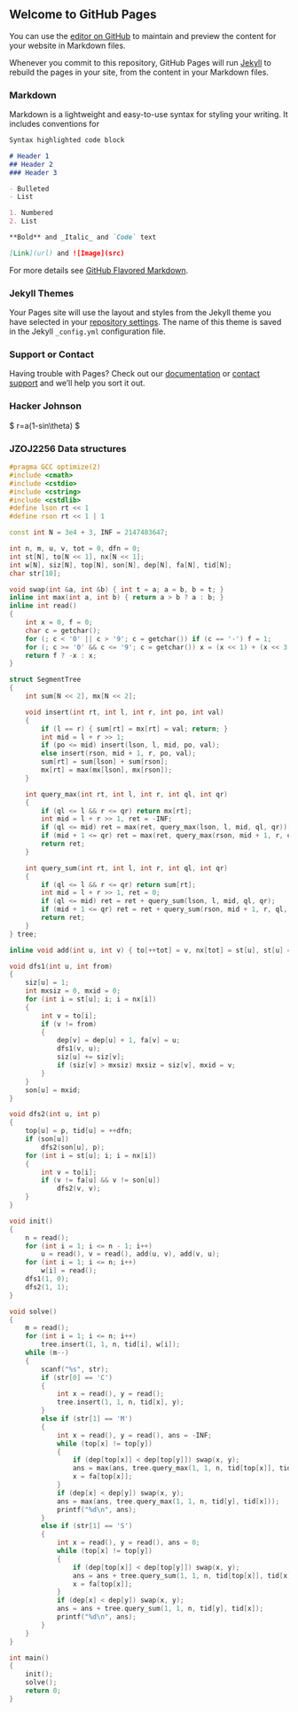 ## Welcome to GitHub Pages

You can use the [editor on GitHub](https://github.com/ZJLOIJR/OICODES/edit/master/README.md) to maintain and preview the content for your website in Markdown files.

Whenever you commit to this repository, GitHub Pages will run [Jekyll](https://jekyllrb.com/) to rebuild the pages in your site, from the content in your Markdown files.

### Markdown

Markdown is a lightweight and easy-to-use syntax for styling your writing. It includes conventions for

```markdown
Syntax highlighted code block

# Header 1
## Header 2
### Header 3

- Bulleted
- List

1. Numbered
2. List

**Bold** and _Italic_ and `Code` text

[Link](url) and ![Image](src)
```

For more details see [GitHub Flavored Markdown](https://guides.github.com/features/mastering-markdown/).

### Jekyll Themes

Your Pages site will use the layout and styles from the Jekyll theme you have selected in your [repository settings](https://github.com/ZJLOIJR/OICODES/settings). The name of this theme is saved in the Jekyll `_config.yml` configuration file.

### Support or Contact

Having trouble with Pages? Check out our [documentation](https://help.github.com/categories/github-pages-basics/) or [contact support](https://github.com/contact) and we’ll help you sort it out.

### Hacker Johnson

$ r=a(1-sin\theta) $

### JZOJ2256 Data structures
```cpp
#pragma GCC optimize(2)
#include <cmath>
#include <cstdio>
#include <cstring>
#include <cstdlib>
#define lson rt << 1
#define rson rt << 1 | 1

const int N = 3e4 + 3, INF = 2147483647;

int n, m, u, v, tot = 0, dfn = 0;
int st[N], to[N << 1], nx[N << 1];
int w[N], siz[N], top[N], son[N], dep[N], fa[N], tid[N];
char str[10];

void swap(int &a, int &b) { int t = a; a = b, b = t; }
inline int max(int a, int b) { return a > b ? a : b; }
inline int read()
{
    int x = 0, f = 0;
    char c = getchar();
    for (; c < '0' || c > '9'; c = getchar()) if (c == '-') f = 1;
    for (; c >= '0' && c <= '9'; c = getchar()) x = (x << 1) + (x << 3) + (c ^ '0');
    return f ? -x : x;
}

struct SegmentTree
{
    int sum[N << 2], mx[N << 2];

    void insert(int rt, int l, int r, int po, int val)
    {
        if (l == r) { sum[rt] = mx[rt] = val; return; }
        int mid = l + r >> 1;
        if (po <= mid) insert(lson, l, mid, po, val);
        else insert(rson, mid + 1, r, po, val);
		sum[rt] = sum[lson] + sum[rson];
		mx[rt] = max(mx[lson], mx[rson]);
    }

    int query_max(int rt, int l, int r, int ql, int qr)
    {
        if (ql <= l && r <= qr) return mx[rt];
        int mid = l + r >> 1, ret = -INF;
        if (ql <= mid) ret = max(ret, query_max(lson, l, mid, ql, qr));
        if (mid + 1 <= qr) ret = max(ret, query_max(rson, mid + 1, r, ql, qr));
        return ret;
    }

	int query_sum(int rt, int l, int r, int ql, int qr)
    {
        if (ql <= l && r <= qr) return sum[rt];
        int mid = l + r >> 1, ret = 0;
        if (ql <= mid) ret = ret + query_sum(lson, l, mid, ql, qr);
        if (mid + 1 <= qr) ret = ret + query_sum(rson, mid + 1, r, ql, qr);
        return ret;
    }
} tree;

inline void add(int u, int v) { to[++tot] = v, nx[tot] = st[u], st[u] = tot; }

void dfs1(int u, int from)
{
    siz[u] = 1;
    int mxsiz = 0, mxid = 0;
    for (int i = st[u]; i; i = nx[i])
    {
        int v = to[i];
        if (v != from)
        {
            dep[v] = dep[u] + 1, fa[v] = u;
            dfs1(v, u);
            siz[u] += siz[v];
            if (siz[v] > mxsiz) mxsiz = siz[v], mxid = v;
        }
    }
    son[u] = mxid;
}

void dfs2(int u, int p)
{
    top[u] = p, tid[u] = ++dfn;
    if (son[u])
        dfs2(son[u], p);
    for (int i = st[u]; i; i = nx[i])
    {
        int v = to[i];
        if (v != fa[u] && v != son[u])
            dfs2(v, v);
    }
}

void init()
{
    n = read();
    for (int i = 1; i <= n - 1; i++)
        u = read(), v = read(), add(u, v), add(v, u);
    for (int i = 1; i <= n; i++)
        w[i] = read();
    dfs1(1, 0);
    dfs2(1, 1);
}

void solve()
{
	m = read();
    for (int i = 1; i <= n; i++)
        tree.insert(1, 1, n, tid[i], w[i]);
    while (m--)
    {
		scanf("%s", str);
		if (str[0] == 'C')
		{
			int x = read(), y = read();
			tree.insert(1, 1, n, tid[x], y);
		}
		else if (str[1] == 'M')
		{
			int x = read(), y = read(), ans = -INF;
			while (top[x] != top[y])
            {
                if (dep[top[x]] < dep[top[y]]) swap(x, y);
                ans = max(ans, tree.query_max(1, 1, n, tid[top[x]], tid[x]));
                x = fa[top[x]];
            }
			if (dep[x] < dep[y]) swap(x, y);
			ans = max(ans, tree.query_max(1, 1, n, tid[y], tid[x]));
			printf("%d\n", ans);
		}
		else if (str[1] == 'S')
		{
			int x = read(), y = read(), ans = 0;
			while (top[x] != top[y])
            {
                if (dep[top[x]] < dep[top[y]]) swap(x, y);
                ans = ans + tree.query_sum(1, 1, n, tid[top[x]], tid[x]);
                x = fa[top[x]];
            }
			if (dep[x] < dep[y]) swap(x, y);
			ans = ans + tree.query_sum(1, 1, n, tid[y], tid[x]);
			printf("%d\n", ans);
		}
    }
}

int main()
{
    init();
    solve();
    return 0;
}
```
